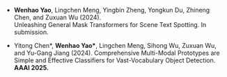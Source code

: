 - <strong>Wenhao Yao</strong>, Lingchen Meng, Yingbin Zheng, Yongkun Du, Zhineng Chen, and Zuxuan Wu (2024). 	
Unleashing General Mask Transformers for Scene Text Spotting. In submission.

- Yitong Chen*, <strong>Wenhao Yao*</strong>, Lingchen Meng, Sihong Wu, Zuxuan Wu, and Yu-Gang Jiang (2024). 
Comprehensive Multi-Modal Prototypes are Simple and Effective Classifiers for Vast-Vocabulary Object Detection. <strong>AAAI 2025.</strong>
